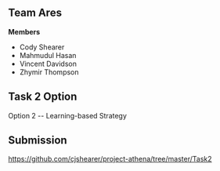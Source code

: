## Team Ares
**Members**
* Cody Shearer
* Mahmudul Hasan
* Vincent Davidson
* Zhymir Thompson

## Task 2 Option
Option 2 -- Learning-based Strategy

## Submission
https://github.com/cjshearer/project-athena/tree/master/Task2